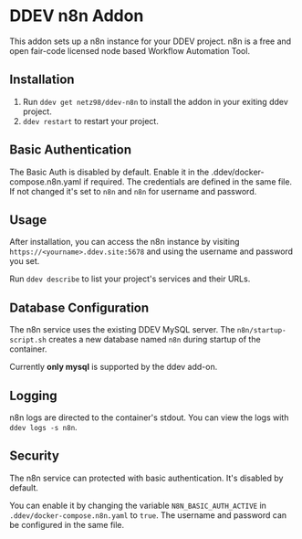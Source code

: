 # DDEV n8n Addon

This addon sets up a n8n instance for your DDEV project. n8n is a free and open fair-code licensed node based Workflow Automation Tool.

## Installation

1. Run `ddev get netz98/ddev-n8n` to install the addon in your exiting ddev project.
2. `ddev restart` to restart your project.

## Basic Authentication

The Basic Auth is disabled by default.
Enable it in the .ddev/docker-compose.n8n.yaml if required.
The credentials are defined in the same file. If not changed it's set to `n8n` and `n8n` for username and password.

## Usage

After installation, you can access the n8n instance by visiting `https://<yourname>.ddev.site:5678` and using the username and password you set.

Run `ddev describe` to list your project's services and their URLs.

## Database Configuration

The n8n service uses the existing DDEV MySQL server. The `n8n/startup-script.sh`  creates a new database named `n8n` during startup of the container.

Currently **only mysql** is supported by the ddev add-on. 

## Logging

n8n logs are directed to the container's stdout. You can view the logs with `ddev logs -s n8n`.

## Security

The n8n service can protected with basic authentication. 
It's disabled by default.

You can enable it by changing the variable `N8N_BASIC_AUTH_ACTIVE` in `.ddev/docker-compose.n8n.yaml` to `true`. 
The username and password can be configured in the same file.
